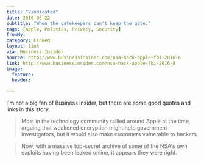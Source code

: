 ```yaml
---
title: "Vindicated"
date: 2016-08-22
subtitle: "When the gatekeepers can't keep the gate."
tags: [Apple, Politics, Privacy, Security]
fromMy: 
category: Linked
layout: link
via: Business Insider
source: http://www.businessinsider.com/nsa-hack-apple-fbi-2016-8
link: http://www.businessinsider.com/nsa-hack-apple-fbi-2016-8
image:
  feature:
  header:

---
```

I'm not a big fan of Business Insider, but there are some good quotes and links in this story.


>Most in the technology community rallied around Apple at the time, arguing that weakened encryption might help government investigators, but it would also make customers vulnerable to hackers.

>Now, with a massive top-secret archive of some of the NSA's own exploits having been leaked online, it appears they were right.
